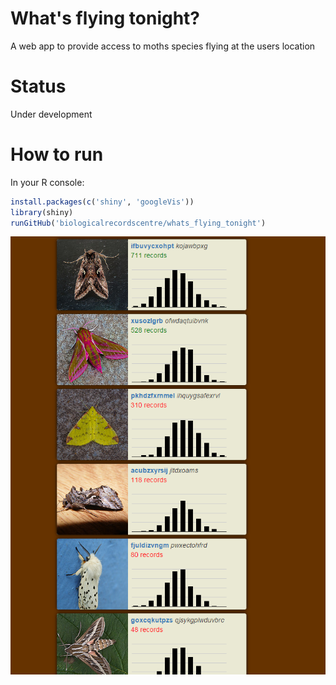 # What's flying tonight?
A web app to provide access to moths species flying at the users location

# Status

Under development

# How to run

In your R console:

```r
install.packages(c('shiny', 'googleVis'))
library(shiny)
runGitHub('biologicalrecordscentre/whats_flying_tonight')
```

![Preview](preview.png)